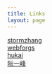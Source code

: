 ```yaml
---
title: Links
layout: page
---
```


[stormzhang](http://stormzhang.github.com/)  
[webforgs](http://webfrogs.me/)  
[hukai](http://hukai.me/)  
[阮一峰](http://www.ruanyifeng.com/blog/)  